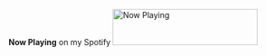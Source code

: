 **Now Playing** on my Spotify
<a href="https://now-playing-profile-git-master.dakotawray2.vercel.app/now-playing?open">
    <img src="https://now-playing-profile-git-master.dakotawray2.vercel.app/now-playing" width="256" height="64" alt="Now Playing">
</a>

<!--
**DakotaWray2/DakotaWray2** is a ✨ _special_ ✨ repository because its `README.md` (this file) appears on your GitHub profile.

Here are some ideas to get you started:

- 🔭 I’m currently working on ...
- 🌱 I’m currently learning ...
- 👯 I’m looking to collaborate on ...
- 🤔 I’m looking for help with ...
- 💬 Ask me about ...
- 📫 How to reach me: ...
- 😄 Pronouns: ...
- ⚡ Fun fact: ...
-->
